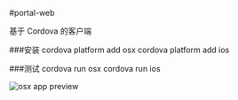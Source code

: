 #portal-web

基于 Cordova 的客户端

###安装
	cordova platform add osx
	cordova platform add ios
	
###测试
	cordova run osx
	cordova run ios
	
![osx app preview](portal/portal-web/WebContent/E293518E-4218-47B6-BCA1-CBD218E577E8.png "oxs app") 